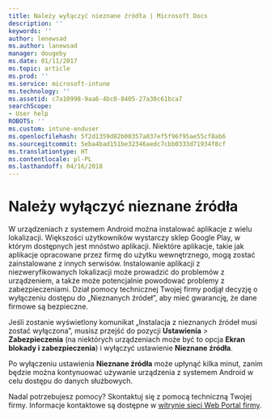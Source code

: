 ```yaml
---
title: Należy wyłączyć nieznane źródła | Microsoft Docs
description: ''
keywords: ''
author: lenewsad
ms.author: lanewsad
manager: dougeby
ms.date: 01/11/2017
ms.topic: article
ms.prod: ''
ms.service: microsoft-intune
ms.technology: ''
ms.assetid: c7a10998-9aa6-4bc0-8405-27a30c61bca7
searchScope:
- User help
ROBOTS: ''
ms.custom: intune-enduser
ms.openlocfilehash: 5f2d1359d82b00357a037ef5f96f95ae55cf8ab6
ms.sourcegitcommit: 5eba4bad151be32346aedc7cbb0333d71934f8cf
ms.translationtype: HT
ms.contentlocale: pl-PL
ms.lasthandoff: 04/16/2018
---
```

# <a name="you-need-to-turn-off-unknown-sources"></a>Należy wyłączyć nieznane źródła

W urządzeniach z systemem Android można instalować aplikacje z wielu lokalizacji. Większości użytkowników wystarczy sklep Google Play, w którym dostępnych jest mnóstwo aplikacji. Niektóre aplikacje, takie jak aplikacje opracowane przez firmę do użytku wewnętrznego, mogą zostać zainstalowane z innych serwisów. Instalowanie aplikacji z niezweryfikowanych lokalizacji może prowadzić do problemów z urządzeniem, a także może potencjalnie powodować problemy z zabezpieczeniami. Dział pomocy technicznej Twojej firmy podjął decyzję o wyłączeniu dostępu do „Nieznanych źródeł”, aby mieć gwarancję, że dane firmowe są bezpieczne.

Jeśli zostanie wyświetlony komunikat „Instalacja z nieznanych źródeł musi zostać wyłączona”, musisz przejść do pozycji **Ustawienia** > **Zabezpieczenia** (na niektórych urządzeniach może być to opcja **Ekran blokady i zabezpieczenia**) i wyłączyć ustawienie **Nieznane źródła**.

Po wyłączeniu ustawienia **Nieznane źródła** może upłynąć kilka minut, zanim będzie można kontynuować używanie urządzenia z systemem Android w celu dostępu do danych służbowych.

Nadal potrzebujesz pomocy? Skontaktuj się z pomocą techniczną Twojej firmy. Informacje kontaktowe są dostępne w [witrynie sieci Web Portal firmy](https://portal.manage.microsoft.com#HelpDeskDialog).
